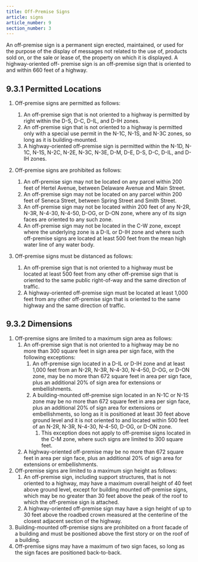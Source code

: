 ```yaml
---
title: Off-Premise Signs
article: signs
article_number: 9
section_number: 3
---
```


An off-premise sign is a permanent sign erected, maintained, or used for the purpose of the display of messages not related to the use of, products sold on, or the sale or lease of, the property on which it is displayed. A highway-oriented off- premise sign is an off-premise sign that is oriented to and within 660 feet of a highway.

## 9.3.1 Permitted Locations

1. Off-premise signs are permitted as follows:

   1. An off-premise sign that is not oriented to a highway is permitted by right within the D-S, D-C, D-IL, and D-IH zones.
   2. An off-premise sign that is not oriented to a highway is permitted only with a special use permit in the N-1C, N-1S, and N-3C zones, so long as it is building-mounted.
   3. A highway-oriented off-premise sign is permitted within the N-1D, N-1C, N-1S, N-2C, N-2E, N-3C, N-3E, D-M, D-E, D-S, D-C, D-IL, and D-IH zones.

2. Off-premise signs are prohibited as follows:

   1. An off-premise sign may not be located on any parcel within 200 feet of Hertel Avenue, between Delaware Avenue and Main Street.
   2. An off-premise sign may not be located on any parcel within 200 feet of Seneca Street, between Spring Street and Smith Street.
   3. An off-premise sign may not be located within 200 feet of any N-2R, N-3R, N-4-30, N-4-50, D-OG, or D-ON zone, where any of its sign faces are oriented to any such zone.
   4. An off-premise sign may not be located in the C-W zone, except where the underlying zone is a D-IL or D-IH zone and where such off-premise signs are located at least 500 feet from the mean high water line of any water body.

3. Off-premise signs must be distanced as follows:

   1. An off-premise sign that is not oriented to a highway must be located at least 500 feet from any other off-premise sign that is oriented to the same public right-of-way and the same direction of traffic.
   2. A highway-oriented off-premise sign must be located at least 1,000 feet from any other off-premise sign that is oriented to the same highway and the same direction of traffic.

## 9.3.2 Dimensions

1. Off-premise signs are limited to a maximum sign area as follows:
   1. An off-premise sign that is not oriented to a highway may be no more than 300 square feet in sign area per sign face, with the following exceptions:
      1. An off-premise sign located in a D-IL or D-IH zone and at least 1,000 feet from an N-2R, N-3R, N-4-30, N-4-50, D-OG, or D-ON zone, may be no more than 672 square feet in area per sign face, plus an additional 20% of sign area for extensions or embellishments.
      2. A building-mounted off-premise sign located in an N-1C or N-1S zone may be no more than 672 square feet in area per sign face, plus an additional 20% of sign area for extensions or embellishments, so long as it is positioned at least 30 feet above ground level and it is not oriented to and located within 500 feet of an N-2R, N-3R, N-4-30, N-4-50, D-OG, or D-ON zone.
         1. This exception does not apply to off-premise signs located in the C-M zone, where such signs are limited to 300 square feet.
   2. A highway-oriented off-premise may be no more than 672 square feet in area per sign face, plus an additional 20% of sign area for extensions or embellishments.
2. Off-premise signs are limited to a maximum sign height as follows:
   1. An off-premise sign, including support structures, that is not oriented to a highway, may have a maximum overall height of 40 feet above ground level, except for building mounted off-premise signs, which may be no greater than 30 feet above the peak of the roof to which the off-premise sign is attached.
   2. A highway-oriented off-premise sign may have a sign height of up to 30 feet above the roadbed crown measured at the centerline of the closest adjacent section of the highway.
3. Building-mounted off-premise signs are prohibited on a front facade of a building and must be positioned above the first story or on the roof of a building.
4. Off-premise signs may have a maximum of two sign faces, so long as the sign faces are
   positioned back-to-back.
